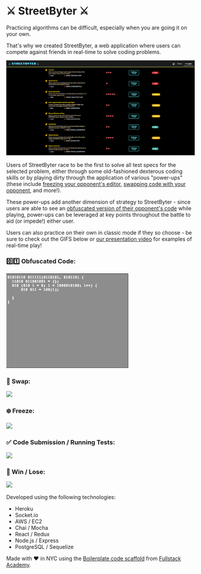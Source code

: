 # :crossed_swords: StreetByter :crossed_swords:

Practicing algorithms can be difficult, especially when you are going it on your own.

That's why we created StreetByter, a web application where users can compete against friends in real-time to solve coding problems.

![](/media/questions.png)

Users of StreetByter race to be the first to solve all test specs for the selected problem, either through some old-fashioned dexterous coding skills or by playing dirty through the application of various "power-ups" (these include [freezing your opponent's editor](https://github.com/codewar-pvp/codewar-pvp#freeze), [swapping code with your opponent](https://github.com/codewar-pvp/codewar-pvp#swap), and more!).

These power-ups add another dimension of strategy to StreetByter - since users are able to see an [obfuscated version of their opponent's code](https://github.com/codewar-pvp/codewar-pvp#obfuscated_code) while playing, power-ups can be leveraged at key points throughout the battle to aid (or impede!) either user.
<!---
  
  update link to reflect accurate video id when the edit is finished and video is live

-->
Users can also practice on their own in classic mode if they so choose - be sure to check out the GIFS below or [our presentation video](https://www.youtube.com/channel/UCjFO5t0MLyQaidKGpGoRewg) for examples of real-time play!

### :zero::one: Obfuscated Code:
![](/media/obfuscated_code.gif)

### :arrows_counterclockwise: Swap:
![](/media/swap.gif)

### :snowflake: Freeze:
![](/media/freeze.gif)

### :white_check_mark: Code Submission / Running Tests:
![](/media/run_test.gif)

### :checkered_flag: Win / Lose:
![](/media/win_lose.gif)

Developed using the following technologies:
- Heroku
- Socket.io
- AWS / EC2
- Chai / Mocha
- React / Redux
- Node.js / Express
- PostgreSQL / Sequelize

Made with :heart: in NYC using the [Boilerplate code scaffold](https://github.com/FullstackAcademy/boilermaker) from [Fullstack Academy](https://github.com/FullstackAcademy).
